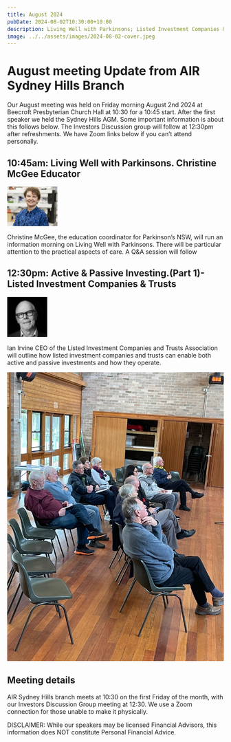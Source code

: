 ```yaml
---
title: August 2024
pubDate: 2024-08-02T10:30:00+10:00
description: Living Well with Parkinsons; Listed Investment Companies & Trusts
image: ../../assets/images/2024-08-02-cover.jpeg
---
```

# August meeting Update from AIR Sydney Hills Branch

Our August meeting was held on Friday morning August 2nd 2024 at Beecroft Presbyterian Church Hall at 10:30 for a 10:45 start.
After the first speaker we held the Sydney Hills AGM. Some important information is about this follows below.
The Investors Discussion group will follow at 12:30pm after refreshments.  We have Zoom links below if you can’t attend personally.

## 10:45am: Living Well with Parkinsons. Christine McGee Educator

![Christine McGee](../../assets/images/2024-08-02-christine-mcgee.png)

Christine McGee, the education coordinator for Parkinson’s NSW, will run an information morning on Living Well with Parkinsons. There will be particular attention to the practical aspects of care. A Q&A session will follow

## 12:30pm: Active & Passive Investing.(Part 1)- Listed Investment Companies & Trusts

![Ian Irvine](../../assets/images/2024-08-02-ian-irvine.png)

Ian Irvine CEO of the Listed Investment Companies and Trusts Association will outline how listed investment companies and trusts can enable both active and passive investments and how they operate.

![Attendees to the meeting](../../assets/images/2024-08-02-attendees.jpeg)

## Meeting details

AIR Sydney Hills branch meets at 10:30 on the first Friday of the month, with our Investors Discussion Group meeting at 12:30. We use a Zoom connection for those unable to make it physically.

DISCLAIMER: While our speakers may be licensed Financial Advisors, this information does NOT constitute Personal Financial Advice.

